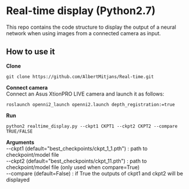 # Real-time display (Python2.7)
This repo contains the code structure to display the output of a neural network when using images from a connected camera as input.

## How to use it  

**Clone**  
```
git clone https://github.com/AlbertMitjans/Real-time.git
```

**Connect camera**  
Connect an Asus XtionPRO LIVE camera and launch it as follows:
```
roslaunch openni2_launch openni2.launch depth_registration:=true
```

**Run**
```
python2 realtime_display.py --ckpt1 CKPT1 --ckpt2 CKPT2 --compare TRUE/FALSE
```

**Arguments**  
--ckpt1 (default="best_checkpoints/ckpt_1_1.pth") : path to checkpoint/model file  
--ckpt2 (default="best_checkpoints/ckpt_11.pth") : path to checkpoint/model file (only used when compare=True)  
--compare (default=False) : if True the outputs of ckpt1 and ckpt2 will be displayed  

